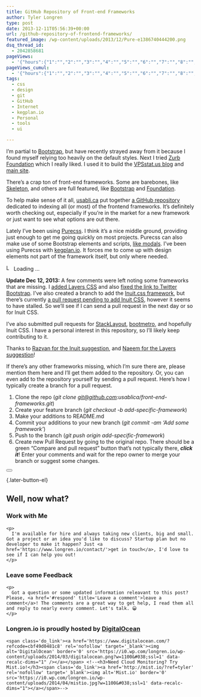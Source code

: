 ```yaml
---
title: GitHub Repository of Front-end Frameworks
author: Tyler Longren
type: post
date: 2013-12-11T05:56:39+00:00
url: /github-repository-of-frontend-frameworks/
featured_image: /wp-content/uploads/2013/12/Pure-e1386740444200.png
dsq_thread_id:
  - 2042858681
pageViews:
  - '{"hours":{"1":"","2":"","3":"","4":"","5":"","6":"","7":"","8":"","9":"","10":"","11":"","12":"","13":"","14":"","15":"","16":"","17":"","18":"","19":"","20":"","21":"","22":"","23":"","24":"","25":"","26":"","27":"","28":"","29":"","30":"","31":"","32":"","33":"","34":"","35":"","36":"","37":"","38":"","39":"","40":"","41":"","42":"","43":"","44":"","45":"","46":"","47":""},"days":{"2":"","3":"","4":"","5":"","6":"","7":"","8":"","9":"","10":"","11":"","12":"","13":"","14":""},"weeks":{"3":"","4":"","5":"","6":"","7":"","8":"","9":"","10":"","11":"","12":""},"months":{"4":"","5":"","6":"","7":"","8":"","9":"","10":"","11":"","12":"","13":"","14":"","15":"","16":"","17":"","18":"","19":"","20":"","21":"","22":"","23":"","24":""}}'
pageViews_cumul:
  - '{"hours":{"1":"","2":"","3":"","4":"","5":"","6":"","7":"","8":"","9":"","10":"","11":"","12":"","13":"","14":"","15":"","16":"","17":"","18":"","19":"","20":"","21":"","22":"","23":"","24":"","25":"","26":"","27":"","28":"","29":"","30":"","31":"","32":"","33":"","34":"","35":"","36":"","37":"","38":"","39":"","40":"","41":"","42":"","43":"","44":"","45":"","46":"","47":""},"days":{"2":"","3":"","4":"","5":"","6":"","7":"","8":"","9":"","10":"","11":"","12":"","13":"","14":""},"weeks":{"3":"","4":"","5":"","6":"","7":"","8":"","9":"","10":"","11":"","12":""},"months":{"4":"","5":"","6":"","7":"","8":"","9":"","10":"","11":"","12":"","13":"","14":"","15":"","16":"","17":"","18":"","19":"","20":"","21":"","22":"","23":"","24":""}}'
tags:
  - css
  - design
  - git
  - GitHub
  - Internet
  - kegplan.io
  - Personal
  - tools
  - ui

---
```

 

I&#8217;m partial to [Bootstrap][1], but have recently strayed away from it because I found myself relying too heavily on the default styles. Next I tried [Zurb Foundation][2] which I really liked. I used it to build the [VPSstat.us blog][3] and [main site][4].

There&#8217;s a crap ton of front-end frameworks. Some are barebones, like [Skeleton][5], and others are full featured, like [Bootstrap][1] and [Foundation][2].

To help make sense of it all, [usabli.ca][6] put together [a GitHub repository][7] dedicated to indexing all (or most) of the frontend frameworks. It&#8217;s definitely worth checking out, especially if you&#8217;re in the market for a new framework or just want to see what options are out there.

Lately I&#8217;ve been using [Purecss][8]. I think it&#8217;s a nice middle ground, providing just enough to get me going quickly on most projects. Purecss can also make use of some Bootstrap elements and scripts, [like modals][9]. I&#8217;ve been using Purecss with [kegplan.io][10]. It forces me to come up with design elements not part of the framework itself, but only where needed.

<div id="polls-10" class="wp-polls">
</div>

<div id="polls-10-loading" class="wp-polls-loading">
  <img src="https://i2.wp.com/www.longren.io/wp-content/plugins/wp-polls/images/loading.gif?resize=16%2C16&#038;ssl=1" width="16" height="16" alt="Loading ..." title="Loading ..." class="wp-polls-image" data-recalc-dims="1" />&nbsp;Loading ...
</div>

**Update Dec 12, 2013:** A few comments were left noting some frameworks that are missing. I [added Layers CSS][11] and also [fixed the link to Twitter Bootstrap][12]. I&#8217;ve also created a branch to add the [Inuit.css framework][13], but there&#8217;s currently [a pull request pending to add Inuit CSS][14], however it seems to have stalled. So we&#8217;ll see if I can send a pull request in the next day or so for Inuit CSS.

I&#8217;ve also submitted pull requests for [StackLayout][15], [bootmetro][16], and hopefully Inuit CSS. I have a personal interest in this repository, so I&#8217;ll likely keep contributing to it.

Thanks to [Razvan for the Inuit suggestion][17], and [Naeem for the Layers suggestion][18]!

If there&#8217;s any other frameworks missing, which I&#8217;m sure there are, please mention them here and I&#8217;ll get them added to the repository. Or, you can even add to the repository yourself by sending a pull request. Here&#8217;s how I typically create a branch for a pull request.

  1. Clone the repo (_git clone git@github.com:usablica/front-end-frameworks.git_)
  2. Create your feature branch (_git checkout -b add-specific-framework_)
  3. Make your additions to README.md
  4. Commit your additions to your new branch (_git commit -am &#8216;Add some framework&#8217;_)
  5. Push to the branch (_git push origin add-specific-framework_)
  6. Create new Pull Request by going to the original repo. There should be a green &#8220;Compare and pull request&#8221; button that&#8217;s not typically there, _**click it**_! Enter your comments and wait for the repo owner to merge your branch or suggest some changes.

<div class="wpulike wpulike-default " >
  <div class="wp_ulike_general_class wp_ulike_is_not_liked">
    <button type="button"
					aria-label="Like Button"
					data-ulike-id="4864"
					data-ulike-nonce="9c1f5d6472"
					data-ulike-type="likeThis"
					data-ulike-template="wpulike-default"
					data-ulike-display-likers="0"
					data-ulike-disable-pophover="0"
					class="wp_ulike_btn wp_ulike_put_image wp_likethis_4864"></button><span class="count-box"></span>
  </div>
</div>

[][19]{.later-button-el}

<div class='what-next'>
  <h2>
    Well, now what?
  </h2>
  
  <div class='hire'>
    <h3>
      Work with Me
    </h3>
    
    <p>
      I'm available for hire and always taking new clients, big and small. Got a project or an idea you'd like to discuss? Startup plan but no developer to make it happen? Just <a href='https://www.longren.io/contact/'>get in touch</a>, I'd love to see if I can help you out!
    </p>
  </div>
  
  <div class='hire'>
    <h3>
      Leave some Feedback
    </h3>
    
    <p>
      Got a question or some updated information releavant to this post? Please, <a href='#respond' title='Leave a comment'>leave a comment</a>! The comments are a great way to get help, I read them all and reply to nearly every comment. Let's talk. 😀
    </p>
  </div>
  
  <div class='now-what-bottom-ad'>
    <h3>
      Longren.io is proudly hosted by <a href='https://www.digitalocean.com/?refcode=cbf49d0481c8'>DigitalOcean</a>
    </h3>
    
    <span class='do_link'><a href='https://www.digitalocean.com/?refcode=cbf49d0481c8' rel='nofollow' target='_blank'><img alt='DigitalOcean' border='0' src='https://i0.wp.com/longren.io/wp-content/uploads/2014/03/digitalocean.png?w=1100&#038;ssl=1' data-recalc-dims="1" /></a></span> <!--<h3>Need Cloud Monitoring? Try Mist.io!</h3><span class='do_link'><a href='http://mist.io/?ref=tyler' rel='nofollow' target='_blank'><img alt='Mist.io' border='0' src='https://i0.wp.com/longren.io/wp-content/uploads/2014/04/mistio.jpg?w=1100&#038;ssl=1' data-recalc-dims="1"></a></span>-->
  </div>
</div>

 [1]: http://getbootstrap.com/
 [2]: http://foundation.zurb.com/
 [3]: http://blog.vpsstat.us/posts/a-new-blog-design
 [4]: http://blog.vpsstat.us/posts/main-site-redesign-with-zurb-foundation
 [5]: http://www.getskeleton.com/
 [6]: https://github.com/usablica
 [7]: https://github.com/usablica/front-end-frameworks
 [8]: http://purecss.io/
 [9]: http://purecss.io/extend/#pure-bootstrap-javascript
 [10]: http://kegplan.io/
 [11]: https://github.com/usablica/front-end-frameworks/pull/84
 [12]: https://github.com/usablica/front-end-frameworks/pull/82
 [13]: http://inuitcss.com/
 [14]: https://github.com/usablica/front-end-frameworks/pull/38
 [15]: https://github.com/usablica/front-end-frameworks/pull/88
 [16]: https://github.com/usablica/front-end-frameworks/pull/86
 [17]: http://www.longren.org/github-repository-of-frontend-frameworks/#comment-1159759673
 [18]: http://www.longren.org/github-repository-of-frontend-frameworks/#comment-1158457171
 [19]: #